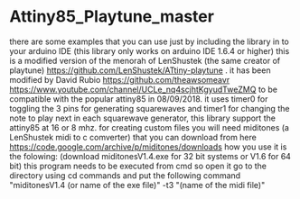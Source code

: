 # Attiny85_Playtune_master
there are some examples that you can use just by including the library in to your arduino IDE (this library only works on arduino IDE 1.6.4 or higher)
this is a modified version of the menorah of LenShustek (the same creator of playtune) https://github.com/LenShustek/ATtiny-playtune .
it has been modified by David Rubio https://github.com/theawsomeavr https://www.youtube.com/channel/UCLe_nq4scjhtKgyudTweZMQ
to be compatible with the popular attiny85 in 08/09/2018.
it uses timer0 for toggling the 3 pins for generating squarewaves and timer1 for changing the note
to play next in each squarewave generator, this library support the attiny85 at 16 or 8 mhz.
for creating custom files you will need miditones (a LenShustek midi to c comverter) that you can download from
here https://code.google.com/archive/p/miditones/downloads
how you use it is the folowing:
(download miditonesV1.4.exe for 32 bit systems or V1.6 for 64 bit)
this program needs to be executed from cmd so open it
go to the directory using cd commands and put the following command
"miditonesV1.4 (or name of the exe file)" -t3 "(name of the midi file)"
